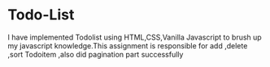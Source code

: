 # Todo-List
I have implemented Todolist using HTML,CSS,Vanilla Javascript to brush up  my  javascript knowledge.This assignment is responsible for add ,delete ,sort Todoitem ,also did pagination part successfully
